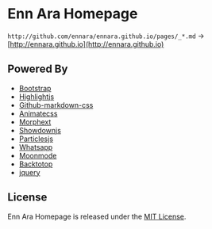# Enn Ara Homepage

`http://github.com/ennara/ennara.github.io/pages/_*.md` → [http://ennara.github.io](http://ennara.github.io)

## Powered By

 - [Bootstrap](https://github.com/twbs/bootstrap)
 - [Highlightjs](https://highlightjs.org)
 - [Github-markdown-css](https://github.com/sindresorhus/github-markdown-css) 
 - [Animatecss](https://daneden.github.io/animate.css)
 - [Morphext](https://github.com/MrSaints/Morphext)
 - [Showdownjs](https://github.com/showdownjs/showdown)
 - [Particlesjs](https://github.com/VincentGarreau/particles.js)
 - [Whatsapp](http://github.com/gdemir/whatsapp)
 - [Moonmode](http://github.com/gdemir/moonmode)
 - [Backtotop](http://github.com/gdemir/backtotop)
 - [jquery](https://github.com/jquery/jquery)
 
 ## License

Enn Ara Homepage is released under the [MIT License](http://www.opensource.org/licenses/MIT).
